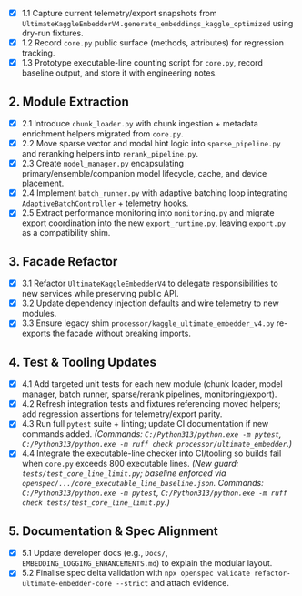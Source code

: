 - [x] 1.1 Capture current telemetry/export snapshots from `UltimateKaggleEmbedderV4.generate_embeddings_kaggle_optimized` using dry-run fixtures.
- [x] 1.2 Record `core.py` public surface (methods, attributes) for regression tracking.
- [x] 1.3 Prototype executable-line counting script for `core.py`, record baseline output, and store it with engineering notes.

## 2. Module Extraction
- [x] 2.1 Introduce `chunk_loader.py` with chunk ingestion + metadata enrichment helpers migrated from `core.py`.
- [x] 2.2 Move sparse vector and modal hint logic into `sparse_pipeline.py` and reranking helpers into `rerank_pipeline.py`.
- [x] 2.3 Create `model_manager.py` encapsulating primary/ensemble/companion model lifecycle, cache, and device placement.
- [x] 2.4 Implement `batch_runner.py` with adaptive batching loop integrating `AdaptiveBatchController` + telemetry hooks.
- [x] 2.5 Extract performance monitoring into `monitoring.py` and migrate export coordination into the new `export_runtime.py`, leaving `export.py` as a compatibility shim.

## 3. Facade Refactor
- [x] 3.1 Refactor `UltimateKaggleEmbedderV4` to delegate responsibilities to new services while preserving public API.
- [x] 3.2 Update dependency injection defaults and wire telemetry to new modules.
- [x] 3.3 Ensure legacy shim `processor/kaggle_ultimate_embedder_v4.py` re-exports the facade without breaking imports.

## 4. Test & Tooling Updates
- [x] 4.1 Add targeted unit tests for each new module (chunk loader, model manager, batch runner, sparse/rerank pipelines, monitoring/export).
- [x] 4.2 Refresh integration tests and fixtures referencing moved helpers; add regression assertions for telemetry/export parity.
- [x] 4.3 Run full `pytest` suite + linting; update CI documentation if new commands added. *(Commands: `C:/Python313/python.exe -m pytest`, `C:/Python313/python.exe -m ruff check processor/ultimate_embedder`.)*
- [x] 4.4 Integrate the executable-line checker into CI/tooling so builds fail when `core.py` exceeds 800 executable lines. *(New guard: `tests/test_core_line_limit.py`; baseline enforced via `openspec/.../core_executable_line_baseline.json`. Commands: `C:/Python313/python.exe -m pytest`, `C:/Python313/python.exe -m ruff check tests/test_core_line_limit.py`.)*

## 5. Documentation & Spec Alignment
- [x] 5.1 Update developer docs (e.g., `Docs/`, `EMBEDDING_LOGGING_ENHANCEMENTS.md`) to explain the modular layout.
- [x] 5.2 Finalise spec delta validation with `npx openspec validate refactor-ultimate-embedder-core --strict` and attach evidence.

